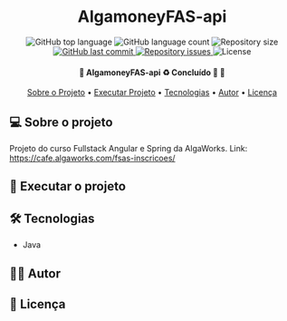 <h1 style="text-align: center; font-weight: bold;">AlgamoneyFAS-api</h1>

<p align="center">
  <img alt="GitHub top language" src="https://img.shields.io/github/languages/top/leandro-barros/algamoneyFAS-api.svg">

  <img alt="GitHub language count" src="https://img.shields.io/github/languages/count/leandro-barros/algamoneyFAS-api.svg">

  <img alt="Repository size" src="https://img.shields.io/github/repo-size/leandro-barros/algamoneyFAS-api.svg">
  
  <a href="https://github.com/leandro-barros/algamoneyFAS-api/commits/master">
    <img alt="GitHub last commit" src="https://img.shields.io/github/last-commit/leandro-barros/algamoneyFAS-api.svg">
  </a>

  <a href="https://github.com/leandro-barros/algamoneyFAS-api/issues">
    <img alt="Repository issues" src="https://img.shields.io/github/issues/leandro-barros/algamoneyFAS-api.svg">
  </a>

  <img alt="License" src="https://img.shields.io/badge/license-MIT-brightgreen">
</p>


<h4 align="center"> 
	🚧  AlgamoneyFAS-api ♻️ Concluído 🚀 🚧
</h4>

<p align="center">
 <a href="#-sobre-o-projeto">Sobre o Projeto</a> •
 <a href="#-executar-o-projeto">Executar Projeto</a> • 
 <a href="#-tecnologias">Tecnologias</a> • 
 <a href="#-autor">Autor</a> • 
 <a href="#-licença">Licença</a>
</p>

## 💻 Sobre o projeto

Projeto do curso Fullstack Angular e Spring da AlgaWorks.
Link: https://cafe.algaworks.com/fsas-inscricoes/

## 🚀 Executar o projeto

## 🛠 Tecnologias

* Java

## 👨‍💻 Autor

## 📝 Licença
